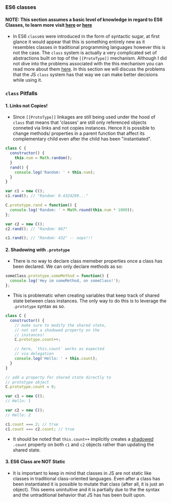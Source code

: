 ### ES6 classes

#### NOTE: This section assumes a basic level of knowledge in regard to ES6 Classes, to learn more visit [here](https://developer.mozilla.org/en-US/docs/Web/JavaScript/Reference/Classes) or [here](http://javascript.info/class)

- In ES6 `class`es were introduced in the form of syntactic sugar, at first glance it would appear that this is something entirely new as it resembles classes in traditional programming languages however this is not the case. The `class` system is actually a very complicated set of abstractions built on top of the `[[ProtoType]]` mechanism. Although I did not dive into the problems associated with the this mechanism you can read more about them [here](https://github.com/getify/You-Dont-Know-JS/blob/master/this%20%26%20object%20prototypes/ch6.md). In this section we will discuss the problems that the JS `class` system has that way we can make better decisions while using it.

### `class` Pitfalls

#### 1. Links not Copies!

- Since `[[ProtoType]]` linkages are still being used under the hood of `class` that means that 'classes' are still only referenced objects conneted via links and not copies instances. Hence it is possible to change methods/ properties in a parent function that affect its complementary child even after the child has been "instantiated".

```js
class C {
  constructor() {
    this.num = Math.random();
  }
  rand() {
    console.log('Random: ' + this.num);
  }
}

var c1 = new C();
c1.rand(); // "Random: 0.4324299..."

C.prototype.rand = function() {
  console.log('Random: ' + Math.round(this.num * 1000));
};

var c2 = new C();
c2.rand(); // "Random: 867"

c1.rand(); // "Random: 432" -- oops!!!
```

#### 2. Shadowing with `.prototype`

- There is no way to declare class memeber properties once a class has been declared. We can only declare methods as so:

```js
someClass.prototype.someMethod = function() {
  console.log('Hey im someMethod, on someClass!');
};
```

- This is problematic when creating variables that keep track of shared state between class instances. The only way to do this is to leverage the `.prototype` syntax as so.

```js
class C {
  constructor() {
    // make sure to modify the shared state,
    // not set a shadowed property on the
    // instances!
    C.prototype.count++;

    // here, `this.count` works as expected
    // via delegation
    console.log('Hello: ' + this.count);
  }
}

// add a property for shared state directly to
// prototype object
C.prototype.count = 0;

var c1 = new C();
// Hello: 1

var c2 = new C();
// Hello: 2

c1.count === 2; // true
c1.count === c2.count; // true
```

- It should be noted that `this.count++` implicitly creates a [shadowed](https://github.com/getify/You-Dont-Know-JS/blob/master/this%20%26%20object%20prototypes/ch5.md#setting--shadowing-properties) `.count` property on both `c1` and `c2` objects rather than updating the shared state.

#### 3. ES6 Class are NOT Static

- It is important to keep in mind that classes in JS are not static like classes in traditional class-oriented languages. Even after a class has been instantiated it is possible to mutate that class (after all, it is just an object). This seems unintuitive and it is partially due to the the syntax and the untraditional behavior that JS has has been built upon.
